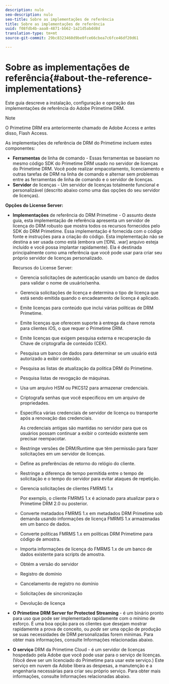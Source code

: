 ```yaml
---
description: nulo
seo-description: nulo
seo-title: Sobre as implementações de referência
title: Sobre as implementações de referência
uuid: f08fdb4b-aaa8-4871-bb62-1a21d5abdd8d
translation-type: tm+mt
source-git-commit: 29bc8323460d9be0fce66cbea7c6fce46df20d61

---
```



# Sobre as implementações de referência{#about-the-reference-implementations}

Este guia descreve a instalação, configuração e operação das implementações de referência do Adobe Primetime DRM.

>[!NOTE]
>
>O Primetime DRM era anteriormente chamado de Adobe Access e antes disso, Flash Access.

As implementações de referência de DRM do Primetime incluem estes componentes:

* **Ferramentas** de linha de comando - Essas ferramentas se baseiam no mesmo código SDK do Primetime DRM usado no servidor de licenças do Primetime DRM. Você pode realizar empacotamento, licenciamento e outras tarefas de DRM na linha de comando e alternar sem problemas entre as ferramentas de linha de comando e o servidor de licenças.
* **Servidor** de licenças - Um servidor de licenças totalmente funcional e personalizável (descrito abaixo como uma das opções do seu servidor de licenças).

**Opções do License Server:**

* **Implementações** de referência do DRM Primetime - O assunto deste guia, esta implementação de referência apresenta um servidor de licença do DRM robusto que mostra todos os recursos fornecidos pelo SDK do DRM Primetime. Essa implementação é fornecida com o código fonte e instruções para a criação do código. Esta implementação não se destina a ser usada como está (embora um [!DNL .war] arquivo esteja incluído e você possa implantar rapidamente). Ela é destinada principalmente como uma referência que você pode usar para criar seu próprio servidor de licenças personalizado.

   Recursos do License Server:

   * Gerencia solicitações de autenticação usando um banco de dados para validar o nome de usuário/senha.
   * Gerencia solicitações de licença e determina o tipo de licença que está sendo emitida quando o encadeamento de licença é aplicado.
   * Emite licenças para conteúdo que inclui várias políticas de DRM Primetime.
   * Emite licenças que oferecem suporte à entrega da chave remota para clientes iOS, o que requer o Primetime DRM.
   * Emite licenças que exigem pesquisa externa e recuperação da Chave de criptografia de conteúdo (CEK).
   * Pesquisa um banco de dados para determinar se um usuário está autorizado a exibir conteúdo.
   * Pesquisa as listas de atualização da política DRM do Primetime.
   * Pesquisa listas de revogação de máquinas.
   * Usa um arquivo HSM ou PKCS12 para armazenar credenciais.
   * Criptografa senhas que você especificou em um arquivo de propriedades.
   * Especifica várias credenciais de servidor de licença ou transporte após a renovação das credenciais.

      As credenciais antigas são mantidas no servidor para que os usuários possam continuar a exibir o conteúdo existente sem precisar reempacotar.
   * Restringe versões de DRM/Runtime que têm permissão para fazer solicitações em um servidor de licenças.
   * Define as preferências de retorno do relógio do cliente.
   * Restringe a diferença de tempo permitida entre o tempo de solicitação e o tempo do servidor para evitar ataques de repetição.
   * Gerencia solicitações de clientes FMRMS 1.x

      Por exemplo, o cliente FMRMS 1.x é acionado para atualizar para o Primetime DRM 2.0 ou posterior.
   * Converte metadados FMRMS 1.x em metadados DRM Primetime sob demanda usando informações de licença FMRMS 1.x armazenadas em um banco de dados.
   * Converte políticas FMRMS 1.x em políticas DRM Primetime para código de amostra.
   * Importa informações de licença do FMRMS 1.x de um banco de dados existente para scripts de amostra.
   * Obtém a versão do servidor
   * Registro de domínio
   * Cancelamento de registro no domínio
   * Solicitações de sincronização
   * Devolução de licença

* **O Primetime DRM Server for Protected Streaming** - é um binário pronto para uso que pode ser implementado rapidamente com o mínimo de esforço. É uma boa opção para os clientes que desejam mostrar rapidamente a prova de conceito, ou *pode* ser uma opção de produção se suas necessidades de DRM personalizadas forem mínimas. Para obter mais informações, consulte Informações relacionadas abaixo.

* **O serviço** DRM da Primetime Cloud - é um servidor de licenças hospedado pela Adobe que você pode usar para o serviço de licenças. (Você deve ser um licenciado do Primetime para usar este serviço.) Este serviço em nuvem da Adobe libera as despesas, a manutenção e a engenharia necessárias para criar seu próprio serviço. Para obter mais informações, consulte Informações relacionadas abaixo.

